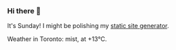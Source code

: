 ### Hi there :wave:

It's Sunday! I might be polishing my [static site generator](https://github.com/bewuethr/pandoc-bash-blog).

Weather in Toronto: mist, at +13°C.
